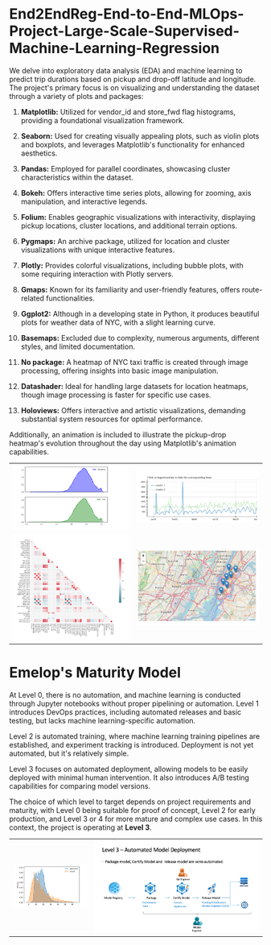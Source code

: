 # End2EndReg-End-to-End-MLOps-Project-Large-Scale-Supervised-Machine-Learning-Regression


We delve into exploratory data analysis (EDA) and machine learning to predict trip durations based on pickup and drop-off latitude and longitude. The project's primary focus is on visualizing and understanding the dataset through a variety of plots and packages:

1.  **Matplotlib:** Utilized for vendor_id and store_fwd flag histograms, providing a foundational visualization framework.
    
2.  **Seaborn:** Used for creating visually appealing plots, such as violin plots and boxplots, and leverages Matplotlib's functionality for enhanced aesthetics.
    
3.  **Pandas:** Employed for parallel coordinates, showcasing cluster characteristics within the dataset.
    
4.  **Bokeh:** Offers interactive time series plots, allowing for zooming, axis manipulation, and interactive legends.
    
5.  **Folium:** Enables geographic visualizations with interactivity, displaying pickup locations, cluster locations, and additional terrain options.
    
6.  **Pygmaps:** An archive package, utilized for location and cluster visualizations with unique interactive features.
    
7.  **Plotly:** Provides colorful visualizations, including bubble plots, with some requiring interaction with Plotly servers.
    
8.  **Gmaps:** Known for its familiarity and user-friendly features, offers route-related functionalities.
    
9.  **Ggplot2:** Although in a developing state in Python, it produces beautiful plots for weather data of NYC, with a slight learning curve.
    
10.  **Basemaps:** Excluded due to complexity, numerous arguments, different styles, and limited documentation.
    
11.  **No package:** A heatmap of NYC taxi traffic is created through image processing, offering insights into basic image manipulation.
    
12.  **Datashader:** Ideal for handling large datasets for location heatmaps, though image processing is faster for specific use cases.
    
13.  **Holoviews:** Offers interactive and artistic visualizations, demanding substantial system resources for optimal performance.
    

Additionally, an animation is included to illustrate the pickup-drop heatmap's evolution throughout the day using Matplotlib's animation capabilities.

<table>
  <tr>
    <td align="center"><img src="https://github.com/neelgandhi108/End2EndReg-End-to-End-MLOps-Project-Large-Scale-Supervised-Machine-Learning-Regression/blob/main/Assets/EDA%20(1).png" alt="EDA"></td>
    <td align="center"><img src="https://github.com/neelgandhi108/End2EndReg-End-to-End-MLOps-Project-Large-Scale-Supervised-Machine-Learning-Regression/blob/main/Assets/EDA%20(2).png" alt="EDA(1)"></td>
  </tr>
  <tr>
    <td align="center"><img src="https://github.com/neelgandhi108/End2EndReg-End-to-End-MLOps-Project-Large-Scale-Supervised-Machine-Learning-Regression/blob/main/Assets/EDA%20(3).png" alt="EDA(2)"></td>
    <td align="center"><img src="https://github.com/neelgandhi108/End2EndReg-End-to-End-MLOps-Project-Large-Scale-Supervised-Machine-Learning-Regression/blob/main/Assets/EDA%20(4).png" alt="EDA(3)"></td>
  </tr>
</table>


# Emelop's Maturity Model

At Level 0, there is no automation, and machine learning is conducted through Jupyter notebooks without proper pipelining or automation. Level 1 introduces DevOps practices, including automated releases and basic testing, but lacks machine learning-specific automation.

Level 2 is automated training, where machine learning training pipelines are established, and experiment tracking is introduced. Deployment is not yet automated, but it's relatively simple.

Level 3 focuses on automated deployment, allowing models to be easily deployed with minimal human intervention. It also introduces A/B testing capabilities for comparing model versions.

The choice of which level to target depends on project requirements and maturity, with Level 0 being suitable for proof of concept, Level 2 for early production, and Level 3 or 4 for more mature and complex use cases. In this context, the project is operating at **Level 3**.

<table>
  <tr>
    <td align="center"><img src="https://github.com/neelgandhi108/End2EndReg-End-to-End-MLOps-Project-Large-Scale-Supervised-Machine-Learning-Regression/blob/main/Assets/MLModel%20(1).png" alt="MLModel(1)"></td>
    <td align="center"><img src="https://github.com/neelgandhi108/End2EndReg-End-to-End-MLOps-Project-Large-Scale-Supervised-Machine-Learning-Regression/blob/main/Assets/MLModel%20(2).png" alt="MLModel(2)"></td>
  </tr>
</table>
